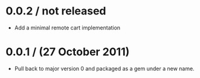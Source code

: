 # 0.0.2 / not released

  * Add a minimal remote cart implementation

# 0.0.1 / (27 October 2011)

  * Pull back to major version 0 and packaged as a gem under a new
    name.
